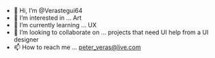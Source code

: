 - 👋 Hi, I’m @Verastegui64
- 👀 I’m interested in ... Art
- 🌱 I’m currently learning ... UX
- 💞️ I’m looking to collaborate on ... projects that need UI help from a UI designer
- 📫 How to reach me ... peter_veras@live.com

<!---
Verastegui64/Verastegui64 is a ✨ special ✨ repository because its `README.md` (this file) appears on your GitHub profile.
You can click the Preview link to take a look at your changes.
--->
